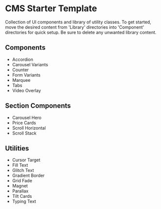 # CMS Starter Template

Collection of UI components and library of utility classes. To get started, move the desired content from 'Library' directories into 'Component' directories for quick setup. Be sure to delete any unwanted library content.

## Components

- Accordion
- Carousel Variants
- Counter
- Form Variants
- Marquee
- Tabs
- Video Overlay

## Section Components

- Carousel Hero
- Price Cards
- Scroll Horizontal
- Scroll Stack

## Utilities

- Cursor Target
- Fill Text
- Glitch Text
- Gradient Border
- Grid Fade
- Magnet
- Parallax
- Tilt Cards
- Typing Text
